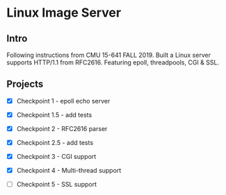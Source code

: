 # Linux Image Server 
## Intro
Following instructions from CMU 15-641 FALL 2019. Built a Linux server supports HTTP/1.1 from RFC2616. 
Featuring epoll, threadpools, CGI & SSL.
## Projects

- [x] Checkpoint 1 - epoll echo server

- [x] Checkpoint 1.5 - add tests

- [x] Checkpoint 2 - RFC2616 parser

- [x] Checkpoint 2.5 - add tests

- [x] Checkpoint 3 - CGI support 

- [x] Checkpoint 4 - Multi-thread support

- [ ] Checkpoint 5 - SSL support 


